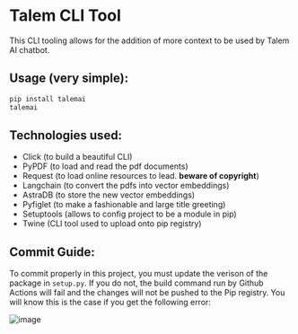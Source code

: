 # Talem CLI Tool

This CLI tooling allows for the addition of more context to be used by Talem AI chatbot.

## Usage (very simple):

```bash
pip install talemai
talemai
```
## Technologies used:

- Click (to build a beautiful CLI)
- PyPDF (to load and read the pdf documents)
- Request (to load online resources to lead. **beware of copyright**)
- Langchain (to convert the pdfs into vector embeddings)
- AstraDB (to store the new vector embeddings)
- Pyfiglet (to make a fashionable and large title greeting)
- Setuptools (allows to config project to be a module in pip)
- Twine (CLI tool used to upload onto pip registry)

## Commit Guide:

To commit properly in this project, you must update the verison of the package in `setup.py`. If you do not, the build command run by Github Actions will fail and the changes will not be pushed to the Pip registry. You will know this is the case if you get the following error:

![image](https://github.com/user-attachments/assets/5d6af954-c848-4647-8c47-6168e93462d8)
